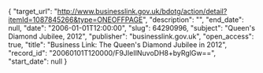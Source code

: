 {
  "target_url": "http://www.businesslink.gov.uk/bdotg/action/detail?itemId=1087845266&type=ONEOFFPAGE", 
  "description": "", 
  "end_date": null, 
  "date": "2006-01-01T12:00:00", 
  "slug": 64290996, 
  "subject": "Queen's Diamond Jubilee, 2012", 
  "publisher": "businesslink.gov.uk", 
  "open_access": true, 
  "title": "Business Link: The Queen's Diamond Jubilee in 2012", 
  "record_id": "20060101T120000/F9JIeIINuvoDH8+byRglGw==", 
  "start_date": null
}

